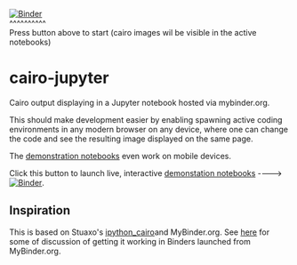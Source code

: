 [![Binder](http://mybinder.org/badge.svg)](http://mybinder.org/repo/fomightez/cairo-jupyter/master?filename=index.ipynb)  
^^^^^^^^^^  
Press button above to start (cairo images wil be visible in the active notebooks)


# cairo-jupyter

Cairo output displaying in a Jupyter notebook hosted via mybinder.org.

This should make development easier by enabling spawning active coding environments in any modern browser on any device, where one can change the code and see the resulting image displayed on the same page.

The [demonstration notebooks](http://mybinder.org/repo/fomightez/cairo-jupyter) even work on mobile devices.

Click this button to launch live, interactive [demonstation notebooks](http://mybinder.org/repo/fomightez/cairo-jupyter) ----> [![Binder](http://mybinder.org/badge.svg)](http://mybinder.org/repo/fomightez/cairo-jupyter/master?filename=index.ipynb).

## Inspiration

This is based on Stuaxo's [ipython_cairo](https://github.com/stuaxo/ipython_cairo)and MyBinder.org. See [here](https://github.com/stuaxo/ipython_cairo/issues/4#issuecomment-355009047) for some of discussion of getting it working in Binders launched from MyBinder.org.



